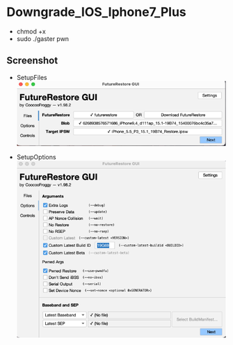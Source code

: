 # Downgrade_IOS_Iphone7_Plus

- chmod +x
- sudo ./gaster pwn

## Screenshot
- SetupFiles
![](SetupFiles.png)


- SetupOptions
![](SetupOptions.png)